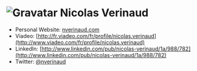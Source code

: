 # ![Gravatar](http://www.gravatar.com/avatar/582353edcee4fb4edbe224310bebe4b8.png?size=100) Nicolas Verinaud

* Personal Website: [nverinaud.com](http://www.nverinaud.com)
* Viadeo: [http://fr.viadeo.com/fr/profile/nicolas.verinaud](http://www.viadeo.com/fr/profile/nicolas.verinaud)
* LinkedIn: [http://www.linkedin.com/pub/nicolas-verinaud/1a/988/782](http://www.linkedin.com/pub/nicolas-verinaud/1a/988/782)
* Twitter: [@nverinaud](https://twitter.com/nverinaud)
